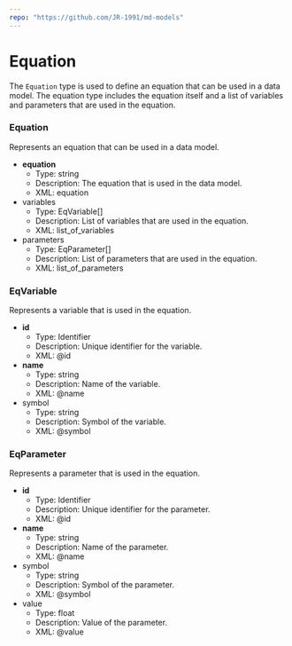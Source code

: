 ```yaml
---
repo: "https://github.com/JR-1991/md-models"
---
```


# Equation

The `Equation` type is used to define an equation that can be used in a data model. The equation type includes the equation itself and a list of variables and parameters that are used in the equation.

### Equation

Represents an equation that can be used in a data model.

- __equation__
  - Type: string
  - Description: The equation that is used in the data model.
  - XML: equation
- variables
  - Type: EqVariable[]
  - Description: List of variables that are used in the equation.
  - XML: list_of_variables
- parameters
  - Type: EqParameter[]
  - Description: List of parameters that are used in the equation.
  - XML: list_of_parameters

### EqVariable

Represents a variable that is used in the equation.

- __id__
  - Type: Identifier
  - Description: Unique identifier for the variable.
  - XML: @id
- __name__
  - Type: string
  - Description: Name of the variable.
  - XML: @name
- symbol
  - Type: string
  - Description: Symbol of the variable.
  - XML: @symbol

### EqParameter

Represents a parameter that is used in the equation.

- __id__
  - Type: Identifier
  - Description: Unique identifier for the parameter.
  - XML: @id
- __name__
  - Type: string
  - Description: Name of the parameter.
  - XML: @name
- symbol
  - Type: string
  - Description: Symbol of the parameter.
  - XML: @symbol
- value
  - Type: float
  - Description: Value of the parameter.
  - XML: @value
